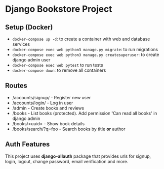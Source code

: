 # Django Bookstore Project

## Setup (Docker)
- `docker-compose up -d`: to create a container with web and database services
- `docker-compose exec web python3 manage.py migrate`: to run migrations
- `docker-compose exec web python3 manage.py createsuperuser`: to create django admin user
- `docker-compose exec web pytest` to run tests
- `docker-compose down`: to remove all containers

## Routes
- /accounts/signup/ - Register new user
- /accounts/login/ - Log in user
- /admin - Create books and reviews
- /books - List books (protected). Add permission 'Can read all books' in django admin
- /books/\<uuid\> - Show book details
- /books/search/?q=foo - Search books by title __or__ author

## Auth Features
This project uses __django-allauth__ package that provides urls for signup, login, logout, change password, email verification and more.
